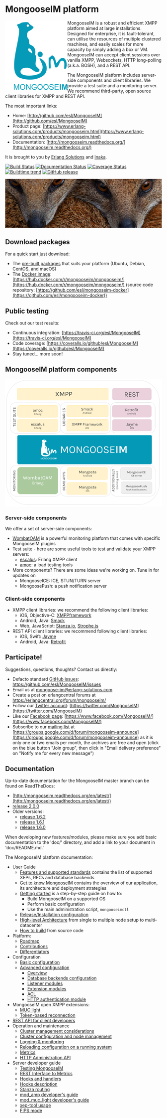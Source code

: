 # MongooseIM platform

<img align="left" src="doc/MongooseIM_logo.png" alt="MongooseIM platform's logo" />

MongooseIM is a robust and efficient XMPP platform aimed at large installations. 
Designed for enterprise, it is fault-tolerant, can utilise the resources of multiple clustered machines, and easily scales for more capacity by simply adding a box or VM. 
MongooseIM can accept client sessions over vanilla XMPP, Websockets, HTTP long-polling (a.k.a. BOSH), and a REST API.

The MongooseIM platform includes server-side components and client libraries. 
We provide a test suite and a monitoring server. We recommend third-party, open source client libraries for XMPP and REST API.

The most important links:

* Home: [http://github.com/esl/MongooseIM](http://github.com/esl/MongooseIM)
* Product page: [https://www.erlang-solutions.com/products/mongooseim.html](https://www.erlang-solutions.com/products/mongooseim.html)
* Documentation: [http://mongooseim.readthedocs.org/](http://mongooseim.readthedocs.org/)

It is brought to you by [Erlang Solutions](https://www.erlang-solutions.com/) and [Inaka](http://inaka.net/).

[![Build Status](https://travis-ci.org/esl/MongooseIM.svg?branch=master)](https://travis-ci.org/esl/MongooseIM) [![Documentation Status](https://readthedocs.org/projects/mongooseim/badge/?version=latest)](http://mongooseim.readthedocs.org/en/latest/?badge=latest) [![Coverage Status](https://img.shields.io/coveralls/esl/MongooseIM.svg)](https://coveralls.io/r/esl/MongooseIM?branch=master) [![Buildtime trend](https://buildtimetrend.herokuapp.com/badge/esl/MongooseIM/latest)](https://buildtimetrend.herokuapp.com/dashboard/esl/MongooseIM/) [![GitHub release](https://img.shields.io/github/release/esl/MongooseIM.svg)](https://github.com/esl/MongooseIM/releases)

<img src="doc/mongoose_top_banner_800.jpeg" alt="MongooseIM platform's mongooses faces" />

## Download packages

For a quick start just download:

* The [pre-built packages](https://www.erlang-solutions.com/resources/download.html)
that suits your platform (Ubuntu, Debian, CentOS, and macOS)
* The [Docker image](https://hub.docker.com/r/mongooseim/mongooseim/): [https://hub.docker.com/r/mongooseim/mongooseim/](https://hub.docker.com/r/mongooseim/mongooseim/) (source code repository: [https://github.com/esl/mongooseim-docker](https://github.com/esl/mongooseim-docker))

## Public testing

Check out our test results:

* Continuous integration: [https://travis-ci.org/esl/MongooseIM](https://travis-ci.org/esl/MongooseIM)
* Code coverage: [https://coveralls.io/github/esl/MongooseIM](https://coveralls.io/github/esl/MongooseIM)
* Stay tuned... more soon!

## MongooseIM platform components

<img src="/doc/MongooseIMPlatformcomponents.png " alt="MongooseIM platform schema" />

### Server-side components

We offer a set of server-side components:

* [WombatOAM](https://www.erlang-solutions.com/products/wombat-oam.html) is a powerful monitoring platform that comes with specific MongooseIM plugins
* Test suite - here are some useful tools to test and validate your XMPP servers:
    * [escalus](https://github.com/esl/escalus): Erlang XMPP client
    * [amoc](https://github.com/esl/amoc): a load testing tools
* More components? There are some ideas we're working on. Tune in for updates on
    * MongooseICE: ICE, STUN/TURN server
    * MongoosePush: a push notification server

### Client-side components

* XMPP client libraries: we recommend the following client libraries:
    * iOS, Objective-C: [XMPPframework](https://github.com/robbiehanson/XMPPFramework)
    * Android, Java: [Smack](https://github.com/igniterealtime/Smack)
    * Web, JavaScript: [Stanza.io](https://github.com/otalk/stanza.io), [Strophe.js](https://github.com/strophe/strophejs)
* REST API client libraries: we recommend following client libraries:
    * iOS, Swift: [Jayme](https://github.com/inaka/Jayme)
    * Android, Java: [Retrofit](https://github.com/square/retrofit)

## Participate!

Suggestions, questions, thoughts? Contact us directly:

* Defacto standard [GitHub issues](https://github.com/esl/MongooseIM/issues): https://github.com/esl/MongooseIM/issues
* Email us at <a href='mailto:mongoose-im@erlang-solutions.com'>mongoose-im@erlang-solutions.com</a>
* Create a post on erlangcentral forums at <a href='https://erlangcentral.org/forum/mongooseim/'>https://erlangcentral.org/forum/mongooseim/</a>
* Follow our [Twitter account](https://twitter.com/MongooseIM): [https://twitter.com/MongooseIM](https://twitter.com/MongooseIM)
* Like our [Facebook page](https://www.facebook.com/MongooseIM/): [https://www.facebook.com/MongooseIM/](https://www.facebook.com/MongooseIM/)
* Subscribe to our [mailing list](https://groups.google.com/d/forum/mongooseim-announce) at [https://groups.google.com/d/forum/mongooseim-announce](https://groups.google.com/d/forum/mongooseim-announce) as it is only one or two emails per month, the archives are free and open (click on the blue button "Join group", then click in "Email delivery preference" on "Notify me for every new message")

## Documentation

Up-to-date documentation for the MongooseIM master branch can be found on ReadTheDocs:

* [http://mongooseim.readthedocs.org/en/latest/](http://mongooseim.readthedocs.org/en/latest/)
* [release 2.0.0](http://mongooseim.readthedocs.org/en/2.0.0/)
* Older versions:
    * [release 1.6.2](http://mongooseim.readthedocs.org/en/1.6.2/)
    * [release 1.6.1](http://mongooseim.readthedocs.org/en/1.6.1/)
    * [release 1.6.0](http://mongooseim.readthedocs.org/en/1.6.0/)


When developing new features/modules, please make sure you add basic documentation to the 'doc/' directory, and add a link to your document in 'doc/README.md.'

The MongooseIM platform documentation:

* User Guide
    * [Features and supported standards](doc/user-guide/Features-and-supported-standards.md) contains the list of supported XEPs, RFCs and database backends
    * [Get to know MongooseIM](doc/user-guide/Get-to-know-MongooseIM.md) contains the overview of our application, its architecture and deployment strategies
    * [Getting started](doc/user-guide/Getting-started.md) is a step-by-step guide on how to:
        * Build MongooseIM on a supported OS
        * Perform basic configuration
        * Use the main administration script, `mongooseimctl`
    * [Release/Installation configuration](doc/user-guide/release_config.md)
    * [High-level Architecture](doc/user-guide/MongooseIM-High-level-Architecture.md) from single to multiple node setup to multi-datacenter
    * [How to build](doc/user-guide/How-to-build.md) from source code
* Platform:
    * [Roadmap](doc/Roadmap.md)
    * [Contributions](doc/Contributions.md)
    * [Differentiators](doc/Differentiators.md)
* Configuration
    * [Basic configuration](doc/Basic-configuration.md)
    * [Advanced configuration](doc/Advanced-configuration.md)
        * [Overview](doc/Advanced-configuration.md)
        * [Database backends configuration](doc/advanced-configuration/database-backends-configuration.md)
        * [Listener modules](doc/advanced-configuration/Listener-modules.md)
        * [Extension modules](doc/advanced-configuration/Modules.md)
        * [ACL](doc/advanced-configuration/acl.md)
        * [HTTP authentication module](doc/advanced-configuration/HTTP-authentication-module.md)
* MongooseIM open XMPP extensions:
    * [MUC light](doc/open-extensions/muc_light.md)
    * [Token-based reconnection](doc/open-extensions/token-reconnection.md)
* [REST API for client developers](doc/REST-API.md)
* Operation and maintenance
    * [Cluster management considerations](doc/operation-and-maintenance/Cluster-management-considerations.md)
    * [Cluster configuration and node management](doc/operation-and-maintenance/Cluster-configuration-and-node-management.md)
    * [Logging & monitoring](doc/operation-and-maintenance/Logging-&-monitoring.md)
    * [Reloading configuration on a running system](doc/operation-and-maintenance/Reloading-configuration-on-a-running-system.md)
    * [Metrics](doc/operation-and-maintenance/Mongoose-metrics.md)
    * [HTTP Administration API](doc/http-api/http-administration-api-documentation.md)
* Server developer guide
    * [Testing MongooseIM](doc/developers-guide/Testing-MongooseIM.md)
    * [REST Interface to Metrics](doc/developers-guide/REST-interface-to-metrics.md)
    * [Hooks and handlers](doc/developers-guide/Hooks-and-handlers.md)
    * [Hooks description](doc/developers-guide/hooks_description.md)
    * [Stanza routing](doc/developers-guide/message_routing.md)
    * [mod_amp developer's guide](doc/developers-guide/mod_amp_developers_guide.md)
    * [mod_muc_light developer's guide](doc/developers-guide/mod_muc_light_developers_guide.md)
    * [xep-tool usage](doc/developers-guide/xep_tool.md)
    * [FIPS mode](doc/developers-guide/OpenSSL-and-FIPS.md)
